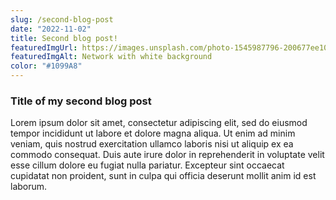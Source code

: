```yaml
---
slug: /second-blog-post
date: "2022-11-02"
title: Second blog post!
featuredImgUrl: https://images.unsplash.com/photo-1545987796-200677ee1011
featuredImgAlt: Network with white background
color: "#1099A8"
---
```


### Title of my second blog post

Lorem ipsum dolor sit amet, consectetur adipiscing elit, sed do eiusmod tempor incididunt ut labore et dolore magna aliqua. Ut enim ad minim veniam, quis nostrud exercitation ullamco laboris nisi ut aliquip ex ea commodo consequat. Duis aute irure dolor in reprehenderit in voluptate velit esse cillum dolore eu fugiat nulla pariatur. Excepteur sint occaecat cupidatat non proident, sunt in culpa qui officia deserunt mollit anim id est laborum.